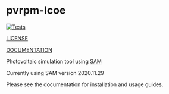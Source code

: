 # pvrpm-lcoe
[![Tests](https://github.com/FSEC-Photovoltaics/pvrpm-lcoe/actions/workflows/tests.yml/badge.svg?branch=master&event=push)](https://github.com/FSEC-Photovoltaics/pvrpm-lcoe/actions/workflows/tests.yml)

[LICENSE](LICENSE)

[DOCUMENTATION](https://pvrpm.readthedocs.io/en/latest/)

Photovoltaic simulation tool using [SAM](https://github.com/NREL/SAM)

Currently using SAM version 2020.11.29

Please see the documentation for installation and usage guides.
